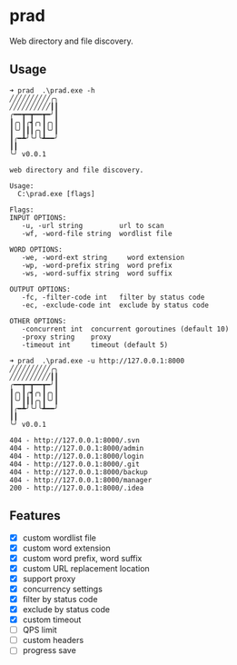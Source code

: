 # prad

Web directory and file discovery.

## Usage

```shell
➜ prad  .\prad.exe -h
╱╱╱╱╱╱╱╱╱╱╭╮
╱╱╱╱╱╱╱╱╱╱┃┃
╭━━┳━┳━━┳━╯┃
┃╭╮┃╭┫╭╮┃╭╮┃
┃╰╯┃┃┃╭╮┃╰╯┃
┃╭━┻╯╰╯╰┻━━╯
┃┃
╰╯ v0.0.1

web directory and file discovery.

Usage:
  C:\prad.exe [flags]

Flags:
INPUT OPTIONS:
   -u, -url string         url to scan
   -wf, -word-file string  wordlist file

WORD OPTIONS:
   -we, -word-ext string     word extension
   -wp, -word-prefix string  word prefix
   -ws, -word-suffix string  word suffix

OUTPUT OPTIONS:
   -fc, -filter-code int   filter by status code
   -ec, -exclude-code int  exclude by status code

OTHER OPTIONS:
   -concurrent int  concurrent goroutines (default 10)
   -proxy string    proxy
   -timeout int     timeout (default 5)
```

```shell
➜ prad  .\prad.exe -u http://127.0.0.1:8000
╱╱╱╱╱╱╱╱╱╱╭╮
╱╱╱╱╱╱╱╱╱╱┃┃
╭━━┳━┳━━┳━╯┃
┃╭╮┃╭┫╭╮┃╭╮┃
┃╰╯┃┃┃╭╮┃╰╯┃
┃╭━┻╯╰╯╰┻━━╯
┃┃
╰╯ v0.0.1

404 - http://127.0.0.1:8000/.svn
404 - http://127.0.0.1:8000/admin
404 - http://127.0.0.1:8000/login
404 - http://127.0.0.1:8000/.git
404 - http://127.0.0.1:8000/backup
404 - http://127.0.0.1:8000/manager
200 - http://127.0.0.1:8000/.idea
```

## Features

- [x] custom wordlist file
- [x] custom word extension
- [x] custom word prefix, word suffix
- [x] custom URL replacement location
- [x] support proxy
- [x] concurrency settings
- [x] filter by status code
- [x] exclude by status code
- [x] custom timeout
- [ ] QPS limit
- [ ] custom headers
- [ ] progress save
